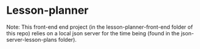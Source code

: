 # Lesson-planner

Note: This front-end end project (in the lesson-planner-front-end folder of this repo) relies on a local json server for the time being (found in the json-server-lesson-plans folder).
